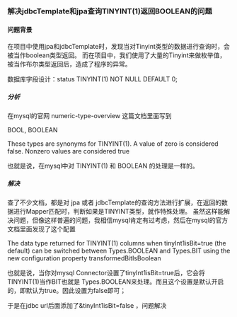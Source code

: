 ### 解决jdbcTemplate和jpa查询TINYINT(1)返回BOOLEAN的问题



#### 问题背景

在项目中使用jpa和jdbcTemplate时，发现当对Tinyint类型的数据进行查询时，会被当作boolean类型返回。 
而在项目中，我们使用了大量的Tinyint来做枚举值，被当作布尔类型返回后，造成了程序的异常。

数据库字段设计：status TINYINT(1)  NOT NULL DEFAULT 0;



##### 分析

在mysql的官网 numeric-type-overview 这篇文档里面写到

BOOL, BOOLEAN

These types are synonyms for TINYINT(1). A value of zero is considered false. Nonzero values are considered true

也就是说，在mysql中对 TINYINT(1) 和 BOOLEAN 的处理是一样的。



##### 解决

查了不少文档，都是对 jpa 或者 jdbcTemplate的查询方法进行扩展，在返回的数据进行Mapper匹配时，判断如果是TINYINT类型，就作特殊处理。 
虽然这样能解决问题，但像这样普遍的问题，我相信mysql肯定有过考虑，然后在mysql的官方文档里面发现了这个配置

The data type returned for TINYINT(1) columns when tinyInt1isBit=true (the default) can be switched between Types.BOOLEAN and Types.BIT using the new configuration property transformedBitIsBoolean

也就是说，当你对mysql Connector设置了tinyInt1isBit=true后，它会将TINYINT(1)当作BIT也就是 
Types.BOOLEAN来处理。而且这个设置是默认开启的，即默认为true。因此设置为false即可；

于是在jdbc url后面添加了&tinyInt1isBit=false ，问题解决
